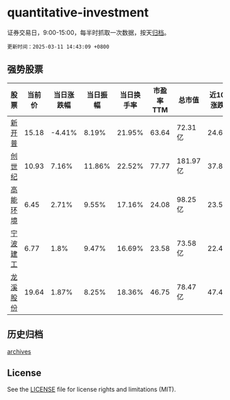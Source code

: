 # quantitative-investment

证券交易日，9:00-15:00，每半时抓取一次数据，按天[归档](archives)。

`更新时间：2025-03-11 14:43:09 +0800`

## 强势股票

|股票|当前价|当日涨跌幅|当日振幅|当日换手率|市盈率TTM|总市值|近10日涨跌幅|
|----|----|----|----|----|----|----|----|
|[新开普](https://xueqiu.com/S/SZ300248)|15.18|-4.41%|8.19%|21.95%|63.64|72.31亿|24.63%|
|[创世纪](https://xueqiu.com/S/SZ300083)|10.93|7.16%|11.86%|22.52%|77.77|181.97亿|37.83%|
|[高能环境](https://xueqiu.com/S/SH603588)|6.45|2.71%|9.55%|17.16%|24.08|98.25亿|23.56%|
|[宁波建工](https://xueqiu.com/S/SH601789)|6.77|1.8%|9.47%|16.69%|23.58|73.58亿|22.42%|
|[龙溪股份](https://xueqiu.com/S/SH600592)|19.64|1.87%|8.25%|18.36%|46.75|78.47亿|47.45%|

## 历史归档

[archives](archives)

## License

See the [LICENSE](LICENSE) file for license rights and limitations (MIT).